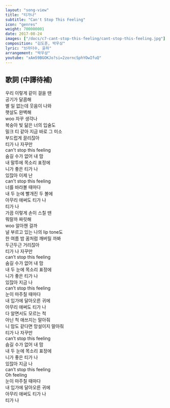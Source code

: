 ```yaml
---
layout: "song-view"
title: "티가나"
subtitle: "Can't Stop This Feeling"
icon: "genres"
weight: 700000001
date: 2017-08-24
images: ["/docs/c7-cant-stop-this-feeling/cant-stop-this-feeling.jpg"]
composition: "김도훈, 박우상"
lyric: "브라더수, 윤하"
arrangement: "박우상"
youtube: "xAm59BGOKJo?si=2zorncSphYOwIfuQ"
---
```


## 歌詞 (中譯待補)

우리 이렇게 같이 걸을 땐  
공기가 달콤해  
별 일 없는데 웃음이 나와  
햇살도 완벽해  
woo 자꾸 생각나  
복숭아 빛 닮은 너의 입술도  
밀크 티 같아 지금 바로 그 미소  
부드럽게 끌리잖아  
티가 나 자꾸만  
can't stop this feeling  
숨길 수가 없어 내 맘  
내 말투에 목소리 표정에  
니가 좋은 티가 나  
있잖아 이제 난  
can't stop this feeling  
너를 바라볼 때마다  
내 두 눈에 빨개진 두 볼에  
아무리 애써도 티가 나  
티가 나  
가끔 이렇게 손이 스칠 땐  
뭐랄까 짜릿해  
woo 알아챈 걸까  
널 부르고 있는 나의 lip tone도  
한 여름 밤 꿈처럼 깨버릴 까봐  
두근두근 거리잖아  
티가 나 자꾸만  
can’t stop this feeling  
숨길 수가 없어 내 맘  
내 두 눈에 목소리 표정에  
니가 좋은 티가 나  
있잖아 지금 나  
can’t stop this feeling  
눈이 마주칠 때마다  
내 입가에 달아오른 귀에  
아무리 애써도 티가 나  
다 알면서도 모르는 척  
아닌 척 애쓰지는 말아줘  
니 맘도 같다면 망설이지 말아줘  
티가 나 자꾸만  
can’t stop this feeling  
숨길 수가 없어 내 맘  
내 두 눈에 목소리 표정에  
니가 좋은 티가 나  
있잖아 지금 나  
can’t stop this feeling  
Oh feeling  
눈이 마주칠 때마다  
내 입가에 달아오른 귀에  
아무리 애써도 티가 나  
티가 나  
